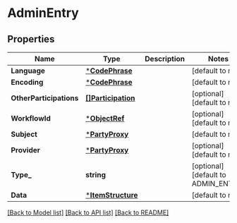 # AdminEntry

## Properties
Name | Type | Description | Notes
------------ | ------------- | ------------- | -------------
**Language** | [***CodePhrase**](CodePhrase.md) |  | [default to null]
**Encoding** | [***CodePhrase**](CodePhrase.md) |  | [default to null]
**OtherParticipations** | [**[]Participation**](Participation.md) |  | [optional] [default to null]
**WorkflowId** | [***ObjectRef**](ObjectRef.md) |  | [optional] [default to null]
**Subject** | [***PartyProxy**](PartyProxy.md) |  | [default to null]
**Provider** | [***PartyProxy**](PartyProxy.md) |  | [optional] [default to null]
**Type_** | **string** |  | [optional] [default to ADMIN_ENTRY]
**Data** | [***ItemStructure**](ItemStructure.md) |  | [default to null]

[[Back to Model list]](../README.md#documentation-for-models) [[Back to API list]](../README.md#documentation-for-api-endpoints) [[Back to README]](../README.md)

